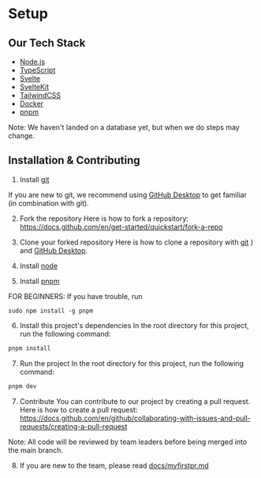 # Setup

## Our Tech Stack

- [Node.js](https://nodejs.org/en/)
- [TypeScript](https://www.typescriptlang.org/)
- [Svelte](https://svelte.dev/)
- [SvelteKit](https://kit.svelte.dev/)
- [TailwindCSS](https://tailwindcss.com/)
- [Docker](https://www.docker.com/)
- [pnpm](https://pnpm.io/)

Note: We haven't landed on a database yet, but when we do steps may change.

## Installation & Contributing

1. Install [git](https://git-scm.com/downloads)

If you are new to git, we recommend using [GitHub Desktop](https://desktop.github.com/) to get familiar (in combination with git).

2. Fork the repository
   Here is how to fork a repository: https://docs.github.com/en/get-started/quickstart/fork-a-repo

3. Clone your forked repository
   Here is how to clone a repository with [git](https://docs.github.com/en/repositories/creating-and-managing-repositories/cloning-a-repository)
   ) and [GitHub Desktop](https://docs.github.com/en/desktop/contributing-and-collaborating-using-github-desktop/cloning-and-forking-repositories-from-github-desktop).

4. Install [node](https://nodejs.org/en)
5. Install [pnpm](https://pnpm.io/installation)

FOR BEGINNERS: If you have trouble, run

```
sudo npm install -g pnpm
```

6. Install this project's dependencies
   In the root directory for this project, run the following command:

```bash
pnpm install
```

7. Run the project
   In the root directory for this project, run the following command:

```bash
pnpm dev
```

7. Contribute
   You can contribute to our project by creating a pull request. Here is how to create a pull request: https://docs.github.com/en/github/collaborating-with-issues-and-pull-requests/creating-a-pull-request

Note: All code will be reviewed by team leaders before being merged into the main branch.

8. If you are new to the team, please read [docs/myfirstpr.md](myfirstpr.md)

